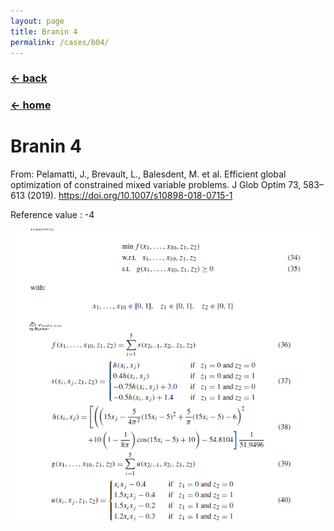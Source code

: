 ```yaml
---
layout: page
title: Branin 4
permalink: /cases/b04/
---
```

### [← back](/cases/)
### [← home](/index/)

# Branin 4

From: Pelamatti, J., Brevault, L., Balesdent, M. et al. Efficient global optimization of constrained mixed variable problems. J Glob Optim 73, 583–613 (2019). https://doi.org/10.1007/s10898-018-0715-1

Reference value : -4

<img align="left" src="https://raw.githubusercontent.com/mixed-optimization-benchmark/mixed-optimization-benchmark.github.io/master/Cas%20test/Branin_4.PNG" >
